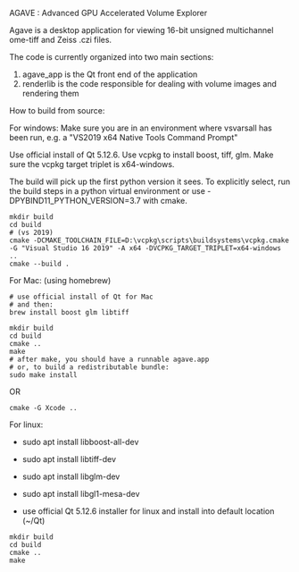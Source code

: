AGAVE : Advanced GPU Accelerated Volume Explorer

Agave is a desktop application for viewing 16-bit unsigned multichannel ome-tiff and Zeiss .czi files.

The code is currently organized into two main sections:

1. agave_app is the Qt front end of the application
2. renderlib is the code responsible for dealing with volume images and rendering them

How to build from source:

For windows:
Make sure you are in an environment where vsvarsall has been run, e.g. a "VS2019 x64 Native Tools Command Prompt"

Use official install of Qt 5.12.6.
Use vcpkg to install boost, tiff, glm. Make sure the vcpkg target triplet is x64-windows.

The build will pick up the first python version it sees. To explicitly select, run the build steps in a python virtual environment or use -DPYBIND11_PYTHON_VERSION=3.7 with cmake.

```
mkdir build
cd build
# (vs 2019)
cmake -DCMAKE_TOOLCHAIN_FILE=D:\vcpkg\scripts\buildsystems\vcpkg.cmake -G "Visual Studio 16 2019" -A x64 -DVCPKG_TARGET_TRIPLET=x64-windows ..
cmake --build .
```

For Mac: (using homebrew)

```
# use official install of Qt for Mac
# and then:
brew install boost glm libtiff

mkdir build
cd build
cmake ..
make
# after make, you should have a runnable agave.app
# or, to build a redistributable bundle:
sudo make install
```

OR

```
cmake -G Xcode ..
```

For linux:

- sudo apt install libboost-all-dev
- sudo apt install libtiff-dev
- sudo apt install libglm-dev
- sudo apt install libgl1-mesa-dev

- use official Qt 5.12.6 installer for linux and install into default location (~/Qt)

```
mkdir build
cd build
cmake ..
make
```
